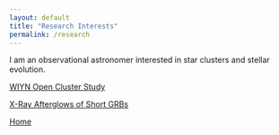 ```yaml
---
layout: default
title: "Research Interests"
permalink: /research
---
```


I am an observational astronomer interested in star clusters and stellar evolution.

[WIYN Open Cluster Study](WOCS.md)

[X-Ray Afterglows of Short GRBs](GRB.md)

[Home](./)
